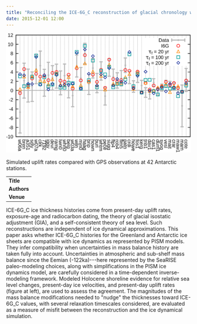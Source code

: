 ```yaml
---
title: "Reconciling the ICE-6G_C reconstruction of glacial chronology with ice sheet dynamics: The cases of Greenland and Antarctica"
date: 2015-12-01 12:00
---
```


![Simulated uplift rates compared with GPS observations at 42 Antarctic stations.](/img/applications/stuhnepeltier2015.png)

Simulated uplift rates compared with GPS observations at 42 Antarctic stations.

||
|-
| **Title** | [Reconciling the ICE-6G_C reconstruction of glacial chronology with ice sheet dynamics: The cases of Greenland and Antarctica](http://onlinelibrary.wiley.com/doi/10.1002/2015JF003580/full) |
| **Authors** | [G. Stuhne](http://www.atmosp.physics.utoronto.ca/people/gordan/) and W. Peltier |
| **Venue** |  [J. Geophys. Res.: Earth Surface](http://agupubs.onlinelibrary.wiley.com/agu/jgr/journal/10.1002/(ISSN)2169-9011/) |

ICE-6G_C ice thickness histories come from present-day uplift rates, exposure-age and radiocarbon dating, the theory of glacial isostatic adjustment (GIA), and a self-consistent theory of sea level. Such reconstructions are independent of ice dynamical approximations. This paper asks whether ICE-6G_C histories for the Greenland and Antarctic ice sheets are compatible with ice dynamics as represented by PISM models. They infer compatibility when uncertainties in mass balance history are taken fully into account. Uncertainties in atmospheric and sub-shelf mass balance since the Eemian (-122ka)---here represented by the SeaRISE paleo-modeling choices, along with simplifications in the PISM ice dynamics model, are carefully considered in a time-dependent inverse-modeling framework. Modeled Holocene shoreline evidence for relative sea level changes, present-day ice velocities, and present-day uplift rates (figure at left), are used to assess the agreement. The magnitudes of the mass balance modifications needed to "nudge" the thicknesses toward ICE-6G_C values, with several relaxation timescales considered, are evaluated as a measure of misfit between the reconstruction and the ice dynamical simulation.

